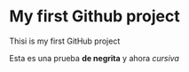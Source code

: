 # My first Github project
Thisi is my first GitHub project

Esta es una prueba **de negrita**
y ahora *cursiva*